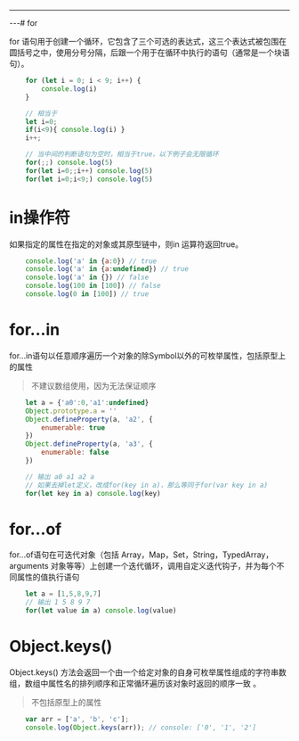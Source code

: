 ---
---# for 

for 语句用于创建一个循环，它包含了三个可选的表达式，这三个表达式被包围在圆括号之中，使用分号分隔，后跟一个用于在循环中执行的语句（通常是一个块语句）。

```javascript
    for (let i = 0; i < 9; i++) {
        console.log(i)
    }

    // 相当于
    let i=0;
    if(i<9){ console.log(i) }
    i++;

    // 当中间的判断语句为空时，相当于true，以下例子会无限循环
    for(;;) console.log(5)
    for(let i=0;;i++) console.log(5)
    for(let i=0;i<9;) console.log(5)

```

# in操作符

如果指定的属性在指定的对象或其原型链中，则in 运算符返回true。

```javascript
    console.log('a' in {a:0}) // true
    console.log('a' in {a:undefined}) // true
    console.log('a' in {}) // false
    console.log(100 in [100]) // false
    console.log(0 in [100]) // true

```

# for...in

for...in语句以任意顺序遍历一个对象的除Symbol以外的可枚举属性，包括原型上的属性

> 不建议数组使用，因为无法保证顺序

```javascript
    let a = {'a0':0,'a1':undefined}
    Object.prototype.a = ''
    Object.defineProperty(a, 'a2', {
        enumerable: true
    })
    Object.defineProperty(a, 'a3', {
        enumerable: false
    })

    // 输出 a0 a1 a2 a
    // 如果去掉let定义，改成for(key in a)，那么等同于for(var key in a)
    for(let key in a) console.log(key)

```


# for...of

for...of语句在可迭代对象（包括 Array，Map，Set，String，TypedArray，arguments 对象等等）上创建一个迭代循环，调用自定义迭代钩子，并为每个不同属性的值执行语句

```javascript
    let a = [1,5,8,9,7]
    // 输出 1 5 8 9 7
    for(let value in a) console.log(value)

```
# Object.keys()

Object.keys() 方法会返回一个由一个给定对象的自身可枚举属性组成的字符串数组，数组中属性名的排列顺序和正常循环遍历该对象时返回的顺序一致 。

> 不包括原型上的属性

```javascript
    var arr = ['a', 'b', 'c'];
    console.log(Object.keys(arr)); // console: ['0', '1', '2']

```